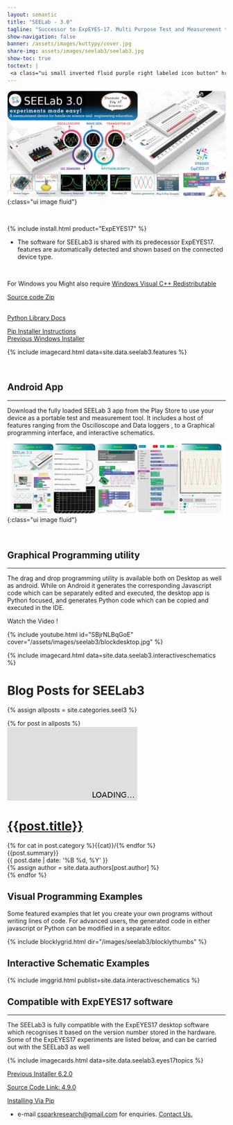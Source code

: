 ```yaml
---
layout: semantic
title: "SEELab - 3.0"
tagline: "Successor to ExpEYES-17. Multi Purpose Test and Measurement tool"
show-navigation: false
banner: /assets/images/kuttypy/cover.jpg
share-img: assets/images/seelab3/seelab3.jpg
show-toc: true
toctext: |
 <a class="ui small inverted fluid purple right labeled icon button" href="blog"><i class="right arrow icon"></i>Blog</a>
---
```


![](/assets/images/seelab3/header.jpg){:class="ui image fluid"}

<br>

{% include install.html product="ExpEYES17"  %}
* The software for SEELab3 is shared with its predecessor ExpEYES17. features are automatically detected and shown based on the connected device type.
<br>

For Windows you Might also require [Windows Visual C++ Redistributable](https://learn.microsoft.com/en-us/cpp/windows/latest-supported-vc-redist?view=msvc-170)

<a class="ui basic pink button" href = "/assets/installers/eyes17-4.9.0.zip" target="_blank"><i class="ui download icon"></i> Source code Zip </a>

<br>
<a class="ui basic green button" target="_blank" href = "https://eyes17lib.readthedocs.io/en/latest/" target="_blank"><i class="ui book icon"></i> Python Library Docs </a>
<br>

<a class="ui basic primary button" style="width:300px" href = "/installers/install-via-pip.html" target="_blank"><i class="ui download icon"></i> Pip Installer Instructions</a> 
<br><a class="ui basic primary button" style="width:300px" href = "https://drive.google.com/open?id=1IYXZRH_apYidmqbTZzVDGYsJy2dK4imJ" target="_blank"><i class="ui download icon"></i> Previous Windows Installer</a>

{% include imagecard.html data=site.data.seelab3.features %}

<br>


## Android App
---

Download the fully loaded SEELab 3 app from the Play Store to use your device as a portable test and measurement tool. It includes a host of features
ranging from the Oscilloscope and Data loggers , to a Graphical programming interface, and interactive schematics. 

![](/assets/images/seelab3/androidapp.jpg){:class="ui image fluid"}

<br>

## Graphical Programming utility
---

The drag and drop programming utility is available both on Desktop as well as android. While on Android it generates the corresponding Javascript code which can be separately
edited and executed, the desktop app is Python focused, and generates Python code which can be copied and executed in the IDE.


Watch the Video !

{% include youtube.html id="SBjrNLBqGoE" cover="/assets/images/seelab3/blockdesktop.jpg" %}


{% include imagecard.html data=site.data.seelab3.interactiveschematics %}



# Blog Posts for SEELab3

{% assign allposts = site.categories.seel3 %}

<div class="ui clearing hidden divider"></div>	
<div class="ui container">
	<div class="ui relaxed divided items">
	{% for post in allposts %}
	<div class="item link">
	  <a class="ui medium image raised red segment" href="{{post.url}}">
		<img src="/assets/images/300x170.png" class="ui image lazy" data-src="{{ post.cover }}">
	  </a>
	  <div class="content">
		<h1 class="ui header small" id="{{post.title}}"><a href="{{post.url}}" class="ui dividing header teal"><i class="settings icon"></i>{{post.title}}</a></h1>
		<div class="meta">
			    {% for cat in post.category %}<a>{{cat}}/</a>{% endfor %}
		</div>
		<div class="description">
		  {{post.summary}}
		</div>
		<div class="extra">
		  <div>{{ post.date | date: '%B %d, %Y' }}</div>
			{% assign author = site.data.authors[post.author] %}
			<!--
			<a class="ui basic image large label right floated">
			  <img src="{{author.photo}}">
			  {{author.name}}
			</a>
			-->
		</div>
	  </div>
	</div>
	<div class="ui clearing hidden divider"></div>	
	{% endfor %}
	</div>
</div>

## Visual Programming Examples

Some featured examples that let you create your own programs without writing lines of code. For advanced users, the generated code in either javascript
or Python can be modified in a separate editor.

{% include blocklygrid.html dir="/images/seelab3/blocklythumbs"  %}


## Interactive Schematic Examples

{% include imggrid.html publist=site.data.interactiveschematics  %}


## Compatible with ExpEYES17 software
---

The SEELab3 is fully compatible with the ExpEYES17 desktop software which recognises it based on the version number stored in the hardware.
Some of the ExpEYES17 experiments are listed below, and can be carried out with the SEELab3 as well

{% include imagecards.html data=site.data.seelab3.eyes17topics %}



[Previous Installer 6.2.0](https://drive.google.com/open?id=1idoWIyFnbh_wSJkEndi7GfAQryxK5qYN)


[Source Code Link: 4.9.0](/assets/installers/eyes17-4.9.0.zip)

[Installing Via Pip](/installers/install-via-pip.html)


* e-mail csparkresearch@gmail.com for enquiries. [Contact Us.](contact)

